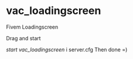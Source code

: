 # vac_loadingscreen
Fivem Loadingscreen

Drag and start

*start vac_loadingscreen*
i server.cfg
Then done =)
